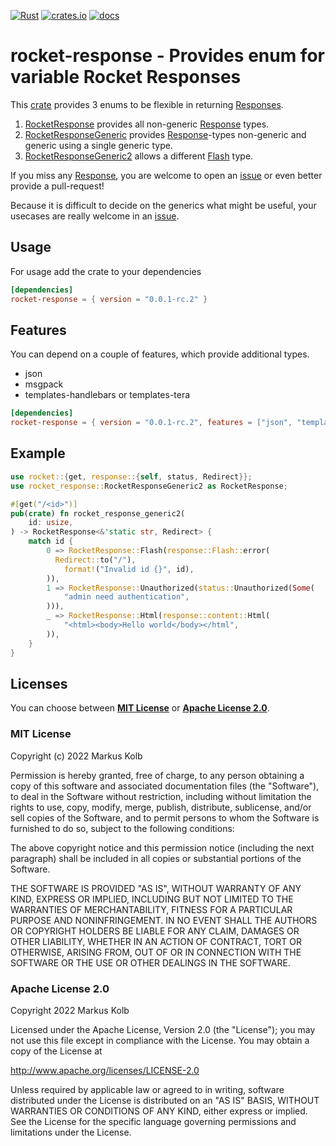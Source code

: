 [![Rust](https://github.com/kolbma/rocket-response/actions/workflows/rust.yml/badge.svg)](https://github.com/kolbma/rocket-response/actions/workflows/rust.yml)
[![crates.io](https://img.shields.io/crates/v/rocket-response)](https://crates.io/crates/rocket-response)
[![docs](https://docs.rs/rocket-response/badge.svg)](https://docs.rs/rocket-response)

# rocket-response - Provides enum for variable Rocket Responses

This [crate] provides 3 enums to be flexible in returning [Responses].

1. [RocketResponse] provides all non-generic [Response] types.
2. [RocketResponseGeneric] provides [Response]-types non-generic
   and generic using a single generic type.
3. [RocketResponseGeneric2] allows a different [Flash] type.

If you miss any [Response], you are welcome to open an [issue]
or even better provide a pull-request!

Because it is difficult to decide on the generics what might be useful, your usecases are really
welcome in an [issue].

## Usage

For usage add the crate to your dependencies

```toml
[dependencies]
rocket-response = { version = "0.0.1-rc.2" }
```

## Features

You can depend on a couple of features, which provide additional types.

* json
* msgpack
* templates-handlebars or templates-tera

```toml
[dependencies]
rocket-response = { version = "0.0.1-rc.2", features = ["json", "templates-tera"] }
```

## Example

```rust
use rocket::{get, response::{self, status, Redirect}};
use rocket_response::RocketResponseGeneric2 as RocketResponse;

#[get("/<id>")]
pub(crate) fn rocket_response_generic2(
    id: usize,
) -> RocketResponse<&'static str, Redirect> {
    match id {
        0 => RocketResponse::Flash(response::Flash::error(
          Redirect::to("/"),
            format!("Invalid id {}", id),
        )),
        1 => RocketResponse::Unauthorized(status::Unauthorized(Some(
            "admin need authentication",
        ))),
        _ => RocketResponse::Html(response::content::Html(
            "<html><body>Hello world</body></html",
        )),
    }
}
```

[crate]: https://crates.io/crates/rocket-response/
[RocketResponse]: https://docs.rs/rocket-response/latest/rocket_response/enum.RocketResponse.html
[RocketResponseGeneric]: https://docs.rs/rocket-response/latest/rocket_response/enum.RocketResponseGeneric.html
[RocketResponseGeneric2]: https://docs.rs/rocket-response/latest/rocket_response/enum.RocketResponseGeneric2.html
[Response]: https://docs.rs/rocket/0.5.0-rc.2/rocket/response/struct.Response.html
[Responses]: https://docs.rs/rocket/0.5.0-rc.2/rocket/response/struct.Response.html
[Flash]: https://docs.rs/rocket/0.5.0-rc.2/rocket/response/struct.Flash.html
[issue]: https://github.com/kolbma/rocket-response/issues

## Licenses

You can choose between __[MIT License](https://opensource.org/licenses/MIT)__ or __[Apache License 2.0](http://www.apache.org/licenses/LICENSE-2.0)__.

### MIT License

Copyright (c) 2022 Markus Kolb

Permission is hereby granted, free of charge, to any person obtaining a copy of this software and associated documentation files (the "Software"), to deal in the Software without restriction, including without limitation the rights to use, copy, modify, merge, publish, distribute, sublicense, and/or sell copies of the Software, and to permit persons to whom the Software is furnished to do so, subject to the following conditions:

The above copyright notice and this permission notice (including the next paragraph) shall be included in all copies or substantial portions of the Software.

THE SOFTWARE IS PROVIDED "AS IS", WITHOUT WARRANTY OF ANY KIND, EXPRESS OR IMPLIED, INCLUDING BUT NOT LIMITED TO THE WARRANTIES OF MERCHANTABILITY, FITNESS FOR A PARTICULAR PURPOSE AND NONINFRINGEMENT. IN NO EVENT SHALL THE AUTHORS OR COPYRIGHT HOLDERS BE LIABLE FOR ANY CLAIM, DAMAGES OR OTHER LIABILITY, WHETHER IN AN ACTION OF CONTRACT, TORT OR OTHERWISE, ARISING FROM, OUT OF OR IN CONNECTION WITH THE SOFTWARE OR THE USE OR OTHER DEALINGS IN THE SOFTWARE.

### Apache License 2.0

Copyright 2022 Markus Kolb

Licensed under the Apache License, Version 2.0 (the "License");
you may not use this file except in compliance with the License.
You may obtain a copy of the License at

http://www.apache.org/licenses/LICENSE-2.0

Unless required by applicable law or agreed to in writing, software
distributed under the License is distributed on an "AS IS" BASIS,
WITHOUT WARRANTIES OR CONDITIONS OF ANY KIND, either express or implied.
See the License for the specific language governing permissions and
limitations under the License.
